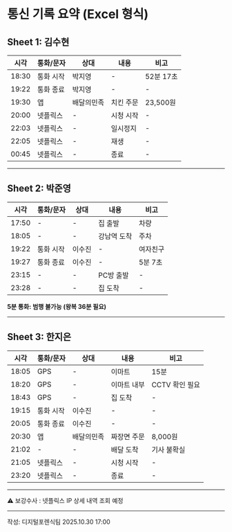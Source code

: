 # 통신 기록 요약 (Excel 형식)

## Sheet 1: 김수현

| 시각 | 통화/문자 | 상대 | 내용 | 비고 |
|------|----------|------|------|------|
| 18:30 | 통화 시작 | 박지영 | - | 52분 17초 |
| 19:22 | 통화 종료 | 박지영 | - | - |
| 19:30 | 앱 | 배달의민족 | 치킨 주문 | 23,500원 |
| 20:00 | 넷플릭스 | - | 시청 시작 | - |
| 22:03 | 넷플릭스 | - | 일시정지 | - |
| 22:05 | 넷플릭스 | - | 재생 | - |
| 00:45 | 넷플릭스 | - | 종료 | - |


---

## Sheet 2: 박준영

| 시각 | 통화/문자 | 상대 | 내용 | 비고 |
|------|----------|------|------|------|
| 17:50 | - | - | 집 출발 | 차량 |
| 18:05 | - | - | 강남역 도착 | 주차 |
| 19:22 | 통화 시작 | 이수진 | - | 여자친구 |
| 19:27 | 통화 종료 | 이수진 | - | 5분 7초 |
| 23:15 | - | - | PC방 출발 | - |
| 23:28 | - | - | 집 도착 | - |

**5분 통화: 범행 불가능 (왕복 36분 필요)**

---

## Sheet 3: 한지은

| 시각 | 통화/문자 | 상대 | 내용 | 비고 |
|------|----------|------|------|------|
| 18:05 | GPS | - | 이마트 | 15분 |
| 18:20 | GPS | - | 이마트 내부 | CCTV 확인 필요 |
| 18:43 | GPS | - | 집 도착 | - |
| 19:15 | 통화 시작 | 이수진 | - | - |
| 20:05 | 통화 종료 | 이수진 | - | - |
| 20:30 | 앱 | 배달의민족 | 짜장면 주문 | 8,000원 |
| 21:02 | - | - | 배달 도착 | 기사 불확실 |
| 21:05 | 넷플릭스 | - | 시청 시작 | - |
| 23:20 | 넷플릭스 | - | 종료 | - |


---

⚠️ 보강수사 : 넷플릭스 IP 상세 내역 조회 예정

---
작성: 디지털포렌식팀
2025.10.30 17:00